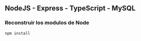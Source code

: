 ## NodeJS - Express - TypeScript - MySQL 

### Reconstruir los modulos de Node

```
npm install
```
